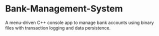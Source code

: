 # Bank-Management-System
A menu-driven C++ console app to manage bank accounts using binary files with transaction logging and data persistence.
